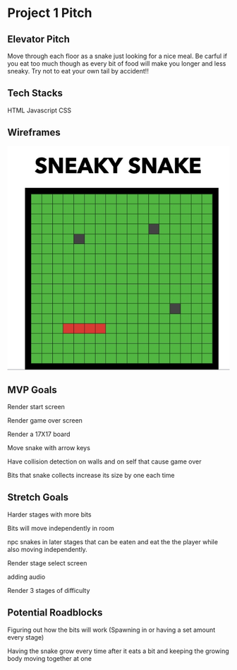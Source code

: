 # Project 1 Pitch

## Elevator Pitch
Move through each floor as a snake just looking for a nice meal. Be carful if you eat too much though as every bit of food will make you longer and less sneaky. Try not to eat your own tail by accident!! 
## Tech Stacks
HTML
Javascript
CSS
## Wireframes
![wireframe](C2C249EE-6210-429F-9CDE-065952C00407.jpeg)
## MVP Goals

Render start screen

Render game over screen

Render a 17X17 board 

Move snake with arrow keys

Have collision detection on walls and on self that cause game over

Bits that snake collects increase its size by one each time

## Stretch Goals

Harder stages with more bits

Bits will move independently in room

npc snakes in later stages that can be eaten and eat the the player while also moving independently.

Render stage select screen

adding audio

Render 3 stages of difficulty 

## Potential Roadblocks


Figuring out how the bits will work (Spawning in or having a set amount every stage)

Having the snake grow every time after it eats a bit and keeping the growing body moving together at one



